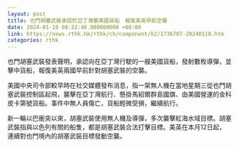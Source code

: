 ```yaml
---
layout: post
title: 也門胡塞武裝承認於亞丁灣襲美國貨船　報復美英早前空襲
date: 2024-01-18 08:22:46.000000000 +08:00
link: https://news.rthk.hk/rthk/ch/component/k2/1736707-20240118.htm
categories: rthk
---
```


也門胡塞武裝發表聲明，承認向在亞丁灣行駛的一艘美國貨船，發射數枚導彈，並擊中貨船，報復美英兩國早前針對胡塞武裝的空襲。

美國中央司令部較早時在社交媒體發布消息，指一架無人機在當地星期三從也門胡塞武裝控制區起飛，襲擊在亞丁灣航行、懸掛馬紹爾群島國旗、由美國營運的金科皮卡第號貨船。事件中無人員傷亡，貨船輕微受損，繼續航行。

新一輪以巴衝突以來，胡塞武裝使用無人機及導彈，多次襲擊紅海水域目標。胡塞武裝指與以色列有關的船隻，都是胡塞武裝合法打擊目標。美英在本月12日起，連續對也門境內的胡塞武裝目標發動空襲。
